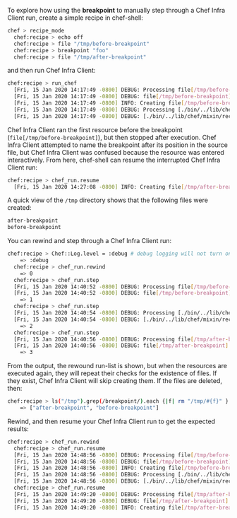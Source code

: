 To explore how using the **breakpoint** to manually step through a Chef
Infra Client run, create a simple recipe in chef-shell:

```bash
chef > recipe_mode
  chef:recipe > echo off
  chef:recipe > file "/tmp/before-breakpoint"
  chef:recipe > breakpoint "foo"
  chef:recipe > file "/tmp/after-breakpoint"
```

and then run Chef Infra Client:

```bash
chef:recipe > run_chef
  [Fri, 15 Jan 2020 14:17:49 -0800] DEBUG: Processing file[/tmp/before-breakpoint]
  [Fri, 15 Jan 2020 14:17:49 -0800] DEBUG: file[/tmp/before-breakpoint] using Chef::Provider::File
  [Fri, 15 Jan 2020 14:17:49 -0800] INFO: Creating file[/tmp/before-breakpoint] at /tmp/before-breakpoint
  [Fri, 15 Jan 2020 14:17:49 -0800] DEBUG: Processing [./bin/../lib/chef/mixin/recipe_definition_dsl_core.rb:56:in 'new']
  [Fri, 15 Jan 2020 14:17:49 -0800] DEBUG: [./bin/../lib/chef/mixin/recipe_definition_dsl_core.rb:56:in 'new'] using Chef::Provider::Breakpoint
```

Chef Infra Client ran the first resource before the breakpoint
(`file[/tmp/before-breakpoint]`), but then stopped after execution. Chef
Infra Client attempted to name the breakpoint after its position in the
source file, but Chef Infra Client was confused because the resource was
entered interactively. From here, chef-shell can resume the interrupted
Chef Infra Client run:

```bash
chef:recipe > chef_run.resume
  [Fri, 15 Jan 2020 14:27:08 -0800] INFO: Creating file[/tmp/after-breakpoint] at /tmp/after-breakpoint
```

A quick view of the `/tmp` directory shows that the following files were
created:

```bash
after-breakpoint
before-breakpoint
```

You can rewind and step through a Chef Infra Client run:

```bash
chef:recipe > Chef::Log.level = :debug # debug logging will not turn on automatically in this case
    => :debug
  chef:recipe > chef_run.rewind
    => 0
  chef:recipe > chef_run.step
  [Fri, 15 Jan 2020 14:40:52 -0800] DEBUG: Processing file[/tmp/before-breakpoint]
  [Fri, 15 Jan 2020 14:40:52 -0800] DEBUG: file[/tmp/before-breakpoint] using Chef::Provider::File
    => 1
  chef:recipe > chef_run.step
  [Fri, 15 Jan 2020 14:40:54 -0800] DEBUG: Processing [./bin/../lib/chef/mixin/recipe_definition_dsl_core.rb:56:in 'new']
  [Fri, 15 Jan 2020 14:40:54 -0800] DEBUG: [./bin/../lib/chef/mixin/recipe_definition_dsl_core.rb:56:in 'new'] using Chef::Provider::Breakpoint
    => 2
  chef:recipe > chef_run.step
  [Fri, 15 Jan 2020 14:40:56 -0800] DEBUG: Processing file[/tmp/after-breakpoint]
  [Fri, 15 Jan 2020 14:40:56 -0800] DEBUG: file[/tmp/after-breakpoint] using Chef::Provider::File
    => 3
```

From the output, the rewound run-list is shown, but when the resources
are executed again, they will repeat their checks for the existence of
files. If they exist, Chef Infra Client will skip creating them. If the
files are deleted, then:

```bash
chef:recipe > ls("/tmp").grep(/breakpoint/).each {|f| rm "/tmp/#{f}" }
    => ["after-breakpoint", "before-breakpoint"]
```

Rewind, and then resume your Chef Infra Client run to get the expected
results:

```bash
chef:recipe > chef_run.rewind
  chef:recipe > chef_run.resume
  [Fri, 15 Jan 2020 14:48:56 -0800] DEBUG: Processing file[/tmp/before-breakpoint]
  [Fri, 15 Jan 2020 14:48:56 -0800] DEBUG: file[/tmp/before-breakpoint] using Chef::Provider::File
  [Fri, 15 Jan 2020 14:48:56 -0800] INFO: Creating file[/tmp/before-breakpoint] at /tmp/before-breakpoint
  [Fri, 15 Jan 2020 14:48:56 -0800] DEBUG: Processing [./bin/../lib/chef/mixin/recipe_definition_dsl_core.rb:56:in 'new']
  [Fri, 15 Jan 2020 14:48:56 -0800] DEBUG: [./bin/../lib/chef/mixin/recipe_definition_dsl_core.rb:56:in 'new'] using Chef::Provider::Breakpoint
  chef:recipe > chef_run.resume
  [Fri, 15 Jan 2020 14:49:20 -0800] DEBUG: Processing file[/tmp/after-breakpoint]
  [Fri, 15 Jan 2020 14:49:20 -0800] DEBUG: file[/tmp/after-breakpoint] using Chef::Provider::File
  [Fri, 15 Jan 2020 14:49:20 -0800] INFO: Creating file[/tmp/after-breakpoint] at /tmp/after-breakpoint
```
